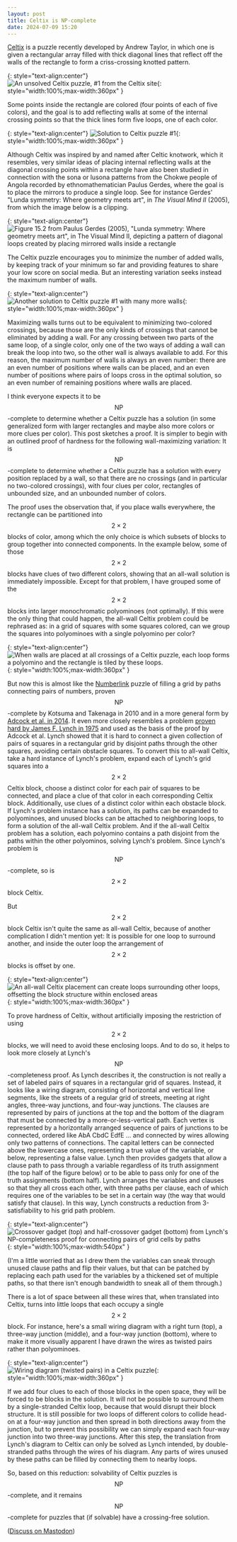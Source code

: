```yaml
---
layout: post
title: Celtix is NP-complete
date: 2024-07-09 15:20
---
```

[Celtix](https://www.andrewt.net/puzzles/celtix/) is a puzzle recently developed by Andrew Taylor, in which one is given a rectangular array filled with thick diagonal lines that reflect off the walls of the rectangle to form a criss-crossing knotted pattern.

{: style="text-align:center"}
![An unsolved Celtix puzzle, #1 from the Celtix site]({{site.baseurl}}/assets/2024/celtix-initial.png){: style="width:100%;max-width:360px" }

Some points inside the rectangle are colored (four points of each of five colors), and the goal is to add reflecting walls at some of the internal crossing points so that the thick lines form five loops, one of each color.

{: style="text-align:center"}
![Solution to Celtix puzzle #1]({{site.baseurl}}/assets/2024/celtix-solved.png){: style="width:100%;max-width:360px" }

Although Celtix was inspired by and named after Celtic knotwork, which it resembles, very similar ideas of placing internal reflecting walls at the diagonal crossing points within a rectangle have also been studied in connection with the sona or lusona patterns from the Chokwe people of Angola recorded by ethnomathematician Paulus Gerdes, where the goal is to place the mirrors to produce a single loop. See for instance Gerdes' "Lunda symmetry: Where geometry meets art", in _The Visual Mind II_ (2005), from which the image below is a clipping.

{: style="text-align:center"}
![Figure 15.2 from Paulus Gerdes (2005), "Lunda symmetry: Where geometry meets art", in _The Visual Mind II_, depicting a pattern of diagonal loops created by placing mirrored walls inside a rectangle]({{site.baseurl}}/assets/2024/paulus-chokwe.jpg)

The Celtix puzzle encourages you to minimize the number of added walls, by keeping track of your minimum so far and providing features to share your low score on social media. But an interesting variation seeks instead the maximum number of walls.

{: style="text-align:center"}
![Another solution to Celtix puzzle #1 with many more walls]({{site.baseurl}}/assets/2024/celtix-many-walls.png){: style="width:100%;max-width:360px" }

Maximizing walls turns out to be equivalent to minimizing two-colored crossings, because those are the only kinds of crossings that cannot be eliminated by adding a wall. For any crossing between two parts of the same loop, of a single color, only one of the two ways of adding a wall can break the loop into two, so the other wall is always available to add. For this reason, the maximum number of walls is always an even number: there are an even number of positions where walls can be placed, and an even number of positions where pairs of loops cross in the optimal solution, so an even number of remaining positions where walls are placed.

I think everyone expects it to be <span style="white-space:nowrap">$$\mathsf{NP}$$-complete</span> to determine whether a Celtix puzzle has a solution (in some generalized form with larger rectangles and maybe also more colors or more clues per color). This post sketches a proof. It is simpler to begin with an outlined proof of hardness for the following wall-maximizing variation: It is <span style="white-space:nowrap">$$\mathsf{NP}$$-complete</span> to determine whether a Celtix puzzle has a solution with every position replaced by a wall, so that there are no crossings (and in particular no two-colored crossings), with four clues per color, rectangles of unbounded size, and an unbounded number of colors.

The proof uses the observation that, if you place walls everywhere, the rectangle can be partitioned into $$2\times 2$$ blocks of color, among which the only choice is which subsets of blocks to group together into connected components. In the example below, some of those $$2\times 2$$ blocks have clues of two different colors, showing that an all-wall solution is immediately impossible. Except for that problem, I have grouped some of the $$2\times 2$$ blocks into larger monochromatic polyominoes (not optimally). If this were the only thing that could happen, the all-wall Celtix problem could be rephrased as: in a grid of squares with some squares colored, can we group the squares into polyominoes with a single polyomino per color?

{: style="text-align:center"}
![When walls are placed at all crossings of a Celtix puzzle, each loop forms a polyomino and the rectangle is tiled by these loops.]({{site.baseurl}}/assets/2024/celtix-polyominoes.png){: style="width:100%;max-width:360px" }

But now this is almost like the [Numberlink](https://en.wikipedia.org/wiki/Numberlink) puzzle of filling a grid by paths connecting pairs of numbers, proven <span style="white-space:nowrap">$$\mathsf{NP}$$-complete</span> by Kotsuma and Takenaga in 2010 and in a more general form by [Adcock et al. in 2014](https://arxiv.org/abs/1410.5845). It even more closely resembles a problem [proven hard by James F. Lynch in 1975](https://doi.org/10.1145/1061425.1061430) and used as the basis of the proof by Adcock et al. Lynch showed that it is hard to connect a given collection of pairs of squares in a rectangular grid by disjoint paths through the other squares, avoiding certain obstacle squares. To convert this to all-wall Celtix, take a hard instance of Lynch's problem, expand each of Lynch's grid squares into a $$2\times 2$$ Celtix block, choose a distinct color for each pair of squares to be connected, and place a clue of that color in each corresponding Celtix block. Additionally, use clues of a distinct color within each obstacle block. If Lynch's problem instance has a solution, its paths can be expanded to polyominoes, and unused blocks can be attached to neighboring loops, to form a solution of the all-wall Celtix problem. And if the all-wall Celtix problem has a solution, each polyomino contains a path disjoint from the paths within the other polyominos, solving Lynch's problem. Since Lynch's problem is <span style="white-space:nowrap">$$\mathsf{NP}$$-complete,</span> so is $$2\times 2$$ block Celtix.

But $$2\times 2$$ block Celtix isn't quite the same as all-wall Celtix, because of another complication I didn't mention yet: It is possible for one loop to surround another, and inside the outer loop the arrangement of $$2\times 2$$ blocks is offset by one.

{: style="text-align:center"}
![An all-wall Celtix placement can create loops surrounding other loops, offsetting the block structure within enclosed areas]({{site.baseurl}}/assets/2024/celtix-enclosures.png){: style="width:100%;max-width:360px" }

To prove hardness of Celtix, without artificially imposing the restriction of using $$2\times 2$$ blocks, we will need to avoid these enclosing loops. And to do so, it helps to look more closely at Lynch's <span style="white-space:nowrap">$$\mathsf{NP}$$-completeness</span> proof. As Lynch describes it, the construction is not really a set of labeled pairs of squares in a rectangular grid of squares. Instead, it looks like a wiring diagram, consisting of horizontal and vertical line segments, like the streets of a regular grid of streets, meeting at right angles, three-way junctions, and four-way junctions. The clauses are represented by pairs of junctions at the top and the bottom of the diagram that must be connected by a more-or-less-vertical path. Each vertex is represented by a horizontally arranged sequence of pairs of junctions to be connected, ordered like AbA CbdC EdfE ... and connected by wires allowing only two patterns of connections. The capital letters can be connected above the lowercase ones, representing a true value of the variable, or below, representing a false value. Lynch then provides gadgets that allow a clause path to pass through a variable regardless of its truth assignment (the top half of the figure below) or to be able to pass only for one of the truth assignments (bottom half). Lynch arranges the variables and clauses so that they all cross each other, with three paths per clause, each of which requires one of the variables to be set in a certain way (the way that would satisfy that clause). In this way, Lynch constructs a reduction from 3-satisfiability to his grid path problem.

{: style="text-align:center"}
![Crossover gadget (top) and half-crossover gadget (bottom) from Lynch's NP-completeness proof for connecting pairs of grid cells by paths]({{site.baseurl}}/assets/2024/lynch-redux.svg){: style="width:100%;max-width:540px" }

(I'm a little worried that as I drew them the variables can sneak through unused clause paths and flip their values, but that can be patched by replacing each path used for the variables by a thickened set of multiple paths, so that there isn't enough bandwidth to sneak all of them through.)

There is a lot of space between all these wires that, when translated into Celtix, turns into little loops that each occupy a single $$2\times 2$$ block. For instance, here's a small wiring diagram with a right turn (top), a three-way junction (middle), and a four-way junction (bottom), where to make it more visually apparent I have drawn the wires as twisted pairs rather than polyominoes.

{: style="text-align:center"}
![Wiring diagram (twisted pairs) in a Celtix puzzle]({{site.baseurl}}/assets/2024/celtix-twisted-pair.png){: style="width:100%;max-width:360px" }

If we add four clues to each of those blocks in the open space, they will be forced to be blocks in the solution. It will not be possible to surround them by a single-stranded Celtix loop, because that would disrupt their block structure. It is still possible for two loops of different colors to collide head-on at a four-way junction and then spread in both directions away from the junction, but to prevent this possibility we can simply expand each four-way junction into two three-way junctions. After this step, the translation from Lynch's diagram to Celtix can only be solved as Lynch intended, by double-stranded paths through the wires of his diagram. Any parts of wires unused by these paths can be filled by connecting them to nearby loops.

So, based on this reduction: solvability of Celtix puzzles is <span style="white-space:nowrap">$$\mathsf{NP}$$-complete,</span> and it remains <span style="white-space:nowrap">$$\mathsf{NP}$$-complete</span> for puzzles that (if solvable) have a crossing-free solution.

([Discuss on Mastodon](https://mathstodon.xyz/@11011110/112758937586043597))